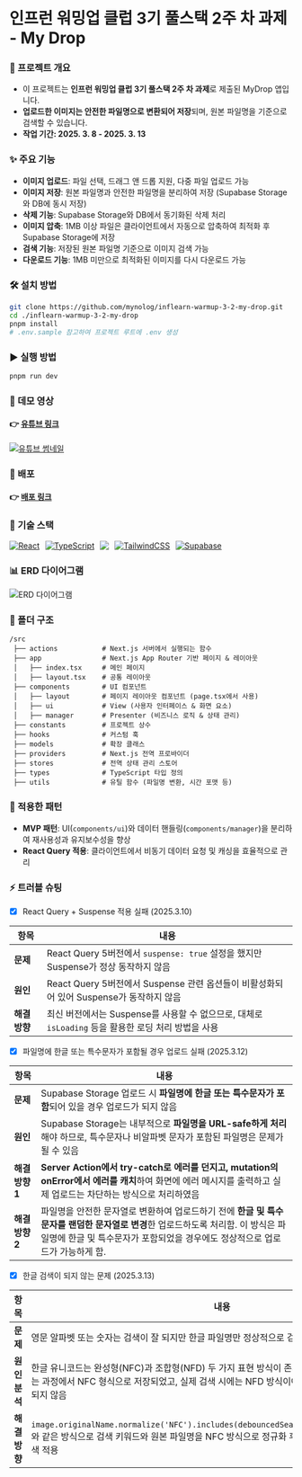 # 인프런 워밍업 클럽 3기 풀스택 2주 차 과제 - My Drop

### 📌 프로젝트 개요

- 이 프로젝트는 **인프런 워밍업 클럽 3기 풀스택 2주 차 과제**로 제출된 MyDrop 앱입니다.
- **업로드한 이미지는 안전한 파일명으로 변환되어 저장**되며, 원본 파일명을 기준으로 검색할 수 있습니다.
- **작업 기간: 2025. 3. 8 - 2025. 3. 13**

### ✨ 주요 기능

- **이미지 업로드**: 파일 선택, 드래그 앤 드롭 지원, 다중 파일 업로드 가능
- **이미지 저장**: 원본 파일명과 안전한 파일명을 분리하여 저장 (Supabase Storage와 DB에 동시 저장)
- **삭제 기능**: Supabase Storage와 DB에서 동기화된 삭제 처리
- **이미지 압축**: 1MB 이상 파일은 클라이언트에서 자동으로 압축하여 최적화 후 Supabase Storage에 저장
- **검색 기능**: 저장된 원본 파일명 기준으로 이미지 검색 가능
- **다운로드 기능**: 1MB 미만으로 최적화된 이미지를 다시 다운로드 가능

### 🛠️ 설치 방법

```bash
git clone https://github.com/mynolog/inflearn-warmup-3-2-my-drop.git
cd ./inflearn-warmup-3-2-my-drop
pnpm install
# .env.sample 참고하여 프로젝트 루트에 .env 생성
```

### ▶️ 실행 방법

```bash
pnpm run dev
```

### 🎥 데모 영상

#### 👉 [유튜브 링크](https://www.youtube.com/watch?v=unFhnRKPQY0)

[![유튜브 썸네일](https://img.youtube.com/vi/unFhnRKPQY0/0.jpg)](https://www.youtube.com/watch?v=unFhnRKPQY0)

### 🚀 배포

#### 👉 [배포 링크](https://mydrop.mynolog.me/)

### 🧳 기술 스택

<p style="display: flex; gap: 10px;">
  <a href="https://nextjs.org/">
    <img src="https://skillicons.dev/icons?i=nextjs" alt="React" />
  </a>
  <a href="https://www.typescriptlang.org/">
    <img src="https://skillicons.dev/icons?i=ts" alt="TypeScript" />
  </a>
  <a href="https://tanstack.com/query/v5/docs/framework/react/overview">
  <img
      src="https://go-skill-icons.vercel.app/api/icons?i=reactquery"
    />
  </a>
  <a href="https://tailwindcss.com/">
    <img src="https://skillicons.dev/icons?i=tailwind" alt="TailwindCSS" />
  </a>
  <a href="https://supabase.com/">
    <img src="https://skillicons.dev/icons?i=supabase" alt="Supabase" />
  </a>
</p>

### 📊 ERD 다이어그램

![ERD 다이어그램](https://gxzwdcgjtorzehmxxqar.supabase.co/storage/v1/object/public/inflearn//erd_diagram.png)

### 📂 폴더 구조

```
/src
 ├── actions           # Next.js 서버에서 실행되는 함수
 ├── app               # Next.js App Router 기반 페이지 & 레이아웃
 │   ├── index.tsx     # 메인 페이지
 │   ├── layout.tsx    # 공통 레이아웃
 ├── components        # UI 컴포넌트
 │   ├── layout        # 페이지 레이아웃 컴포넌트 (page.tsx에서 사용)
 │   ├── ui            # View (사용자 인터페이스 & 화면 요소)
 │   ├── manager       # Presenter (비즈니스 로직 & 상태 관리)
 ├── constants         # 프로젝트 상수
 ├── hooks             # 커스텀 훅
 ├── models            # 확장 클래스
 ├── providers         # Next.js 전역 프로바이더
 ├── stores            # 전역 상태 관리 스토어
 ├── types             # TypeScript 타입 정의
 ├── utils             # 유틸 함수 (파일명 변환, 시간 포맷 등)
```

### 🎯 적용한 패턴

- **MVP 패턴**: UI(`components/ui`)와 데이터 핸들링(`components/manager`)을 분리하여 재사용성과 유지보수성을 향상
- **React Query 적용**: 클라이언트에서 비동기 데이터 요청 및 캐싱을 효율적으로 관리

### ⚡ 트러블 슈팅

- [x] React Query + Suspense 적용 실패 (2025.3.10)

| 항목          | 내용                                                                                                |
| ------------- | --------------------------------------------------------------------------------------------------- |
| **문제**      | React Query 5버전에서 `suspense: true` 설정을 했지만 Suspense가 정상 동작하지 않음                  |
| **원인**      | React Query 5버전에서 Suspense 관련 옵션들이 비활성화되어 있어 Suspense가 동작하지 않음             |
| **해결 방향** | 최신 버전에서는 Suspense를 사용할 수 없으므로, 대체로 `isLoading` 등을 활용한 로딩 처리 방법을 사용 |

- [x] 파일명에 한글 또는 특수문자가 포함될 경우 업로드 실패 (2025.3.12)

| 항목            | 내용                                                                                                                                                                                                            |
| --------------- | --------------------------------------------------------------------------------------------------------------------------------------------------------------------------------------------------------------- |
| **문제**        | Supabase Storage 업로드 시 **파일명에 한글 또는 특수문자가 포함**되어 있을 경우 업로드가 되지 않음                                                                                                              |
| **원인**        | Supabase Storage는 내부적으로 **파일명을 URL-safe하게 처리**해야 하므로, 특수문자나 비알파벳 문자가 포함된 파일명은 문제가 될 수 있음                                                                           |
| **해결 방향 1** | **Server Action에서 try-catch로 에러를 던지고, mutation의 onError에서 에러를 캐치**하여 화면에 에러 메시지를 출력하고 실제 업로드는 차단하는 방식으로 처리하였음                                                |
| **해결 방향 2** | 파일명을 안전한 문자열로 변환하여 업로드하기 전에 **한글 및 특수문자를 랜덤한 문자열로 변경**한 업로드하도록 처리함. 이 방식은 파일명에 한글 및 특수문자가 포함되었을 경우에도 정상적으로 업로드가 가능하게 함. |

- [x] 한글 검색이 되지 않는 문제 (2025.3.13)

| 항목          | 내용                                                                                                                                                                                                |
| ------------- | --------------------------------------------------------------------------------------------------------------------------------------------------------------------------------------------------- |
| **문제**      | 영문 알파벳 또는 숫자는 검색이 잘 되지만 한글 파일명만 정상적으로 검색이 되지 않음                                                                                                                  |
| **원인 분석** | 한글 유니코드는 완성형(NFC)과 조합형(NFD) 두 가지 표현 방식이 존재하는데, formData로 전달하는 과정에서 NFC 형식으로 저장되었고, 실제 검색 시에는 NFD 방식이어서 표현 방식 불일치로 검색이 되지 않음 |
| **해결 방향** | `image.originalName.normalize('NFC').includes(debouncedSearchQuery.normalize('NFC'))`와 같은 방식으로 검색 키워드와 원본 파일명을 NFC 방식으로 정규화 후 비교하여 일치하는 키워드 검색 적용         |

